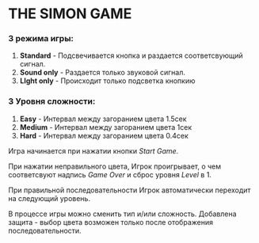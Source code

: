 # THE SIMON GAME

### 3 режима игры:

1. **Standard** - Подсвечивается кнопка и раздается соответсвующий сигнал.
1. **Sound only** - Раздается только звуковой сигнал.
1. **LIght only** - Происходит только подсветка кнопкию

### 3 Уровня сложности:

1. **Easy** - Интервал между загоранием цвета 1.5сек
1. **Medium** - Интервал между загоранием цвета 1сек
1. **Hard** - Интервал между загоранием цвета 0.4сек

Игра начинается при нажатии кнопки _Start Game_.

При нажатии неправильного цвета, Игрок проигрывает, о чем соответсвуют надпись _Game Over_ и сброс уровня _Level_ в 1.

При правильной последовательности Игрок автоматически переходит на следующий уровень. 

В процессе игры можно сменить тип и/или сложность.
Добавлена защита - выбор цвета возможен только после отображения последовательности.


